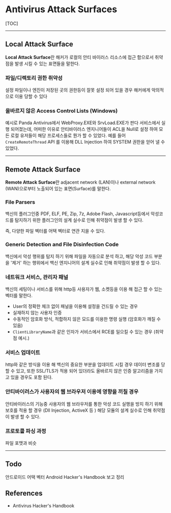 # Antivirus Attack Surfaces

[TOC]

------



## Local Attack Surface

**Local Attack Surface**란 해커가 로컬의 안티 바이러스 리소스에 접근 함으로서 취약점을 발생 시킬 수 있는 표면들을 말한다.



### 파일/디렉토리 권한 취약성

설정 파일이나 엔진이 저장된 곳의 권한등이 잘못 설정 되어 있을 경우 해커에게 악의적으로 이용 당할 수 있다



### 올바르지 않은 Access Control Lists (Windows)

예시로 Panda Antivirus에서 WebProxy.EXE와 SrvLoad.EXE가 판다 서비스에서 실행 되어졌는데, 어떠한 이유로 안티바이러스 엔지니어들이 ACL을 Null로 설정 하여 모든 로컬 유저들이 해당 프로세스들로 뭔가 할 수 있었다. 예를 들어 `CreateRemoteThread` API 를 이용해 DLL Injection 하여 SYSTEM 권한을 얻어 낼 수 있었다.



------



## Remote Attack Surface

**Remote Attack Surface**란 adjacent network (LAN)이나 external network (WAN)으로부터 노출되어 있는 표면(Surface)를 말한다.



### File Parsers

백신의 플러그인중 PDF, ELF, PE, Zip, 7z, Adobe Flash, Javascript등에서 악성코드를 탐지하기 위한 플러그인의 설계 실수로 인해 취약점이 발생 할 수 있다.

즉, 다양한 파일 벡터를 어택 벡터로 연관 지을 수 있다.



### Generic Detection and File Disinfection Code

백신에서 악성 행위를 탐지 하기 위해 파일을 자동으로 분석 하고, 해당 악성 코드 부분을 '제거' 하는 행위에서 백신 엔지니어의 설계 실수로 인해 취약점이 발생 할 수 있다.



### 네트워크 서비스, 관리자 패널

백신의 세팅이나 서비스를 위해 http등 사용자가 웹, 소켓등을 이용 해 접근 할 수 있는 벡터를 말한다.

* User의 정확한 체크 없이 패널을 이용해 설정을 건드릴 수 있는 경우
* 실재하지 않는 사용자 인증
* 수동적인 암호화 방식, 적합하지 않은 모드를 이용한 명령 실행 (암호화가 깨질 수 있음)
* `ClientLibraryName`과 같은 인자가 서비스에서 RCE를 일으킬 수 있는 경우 (취약점 예시.)



### 서비스 업데이트

http와 같은 방식을 이용 해 백신의 중요한 부분을 업데이트 시킬 경우 데이터 변조를 당할 수 있고, 또한 SSL/TLS가 적용 되어 있더라도 올바르지 않은 인증 알고리즘을 가지고 있을 경우도 포함 된다.



### 안티바이러스가 사용자의 웹 브라우저 이용에 영향을 끼칠 경우

안티바이러스의 기능중 사용자의 웹 브라우저를 통한 악성 코드 실행을 방지 하기 위해 보호를 적용 할 경우 (Dll Injection, ActiveX 등 ) 해당 모듈의 설계 실수로 인해 취약점이 발생 할 수 있다.



### 프로토콜 파싱 과정

파일 포맷과 비슷



------



## Todo

안드로이드 어택 벡터 Android Hacker's Handbook 보고 정리



## References

* Antivirus Hacker's Handbook